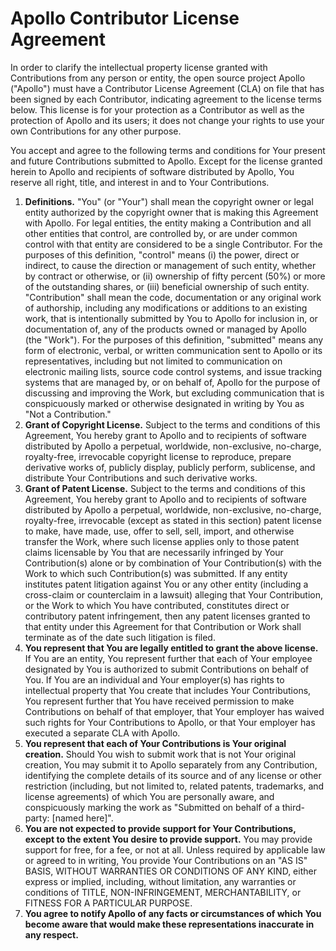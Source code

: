 # Apollo Contributor License Agreement

In order to clarify the intellectual property license granted with Contributions from any person or entity, the open source project Apollo ("Apollo") must have a Contributor License Agreement (CLA) on file that has been signed by each Contributor, indicating agreement to the license terms below. This license is for your protection as a Contributor as well as the protection of Apollo and its users; it does not change your rights to use your own Contributions for any other purpose.

You accept and agree to the following terms and conditions for Your present and future Contributions submitted to Apollo. Except for the license granted herein to Apollo and recipients of software distributed by Apollo, You reserve all right, title, and interest in and to Your Contributions.

1. **Definitions.** "You" (or "Your") shall mean the copyright owner or legal entity authorized by the copyright owner that is making this Agreement with Apollo. For legal entities, the entity making a Contribution and all other entities that control, are controlled by, or are under common control with that entity are considered to be a single Contributor. For the purposes of this definition, "control" means (i) the power, direct or indirect, to cause the direction or management of such entity, whether by contract or otherwise, or (ii) ownership of fifty percent (50%) or more of the outstanding shares, or (iii) beneficial ownership of such entity. "Contribution" shall mean the code, documentation or any original work of authorship, including any modifications or additions to an existing work, that is intentionally submitted by You to Apollo for inclusion in, or documentation of, any of the products owned or managed by Apollo (the "Work"). For the purposes of this definition, "submitted" means any form of electronic, verbal, or written communication sent to Apollo or its representatives, including but not limited to communication on electronic mailing lists, source code control systems, and issue tracking systems that are managed by, or on behalf of, Apollo for the purpose of discussing and improving the Work, but excluding communication that is conspicuously marked or otherwise designated in writing by You as "Not a Contribution."
2. **Grant of Copyright License.** Subject to the terms and conditions of this Agreement, You hereby grant to Apollo and to recipients of software distributed by Apollo a perpetual, worldwide, non-exclusive, no-charge, royalty-free, irrevocable copyright license to reproduce, prepare derivative works of, publicly display, publicly perform, sublicense, and distribute Your Contributions and such derivative works.
3. **Grant of Patent License.** Subject to the terms and conditions of this Agreement, You hereby grant to Apollo and to recipients of software distributed by Apollo a perpetual, worldwide, non-exclusive, no-charge, royalty-free, irrevocable (except as stated in this section) patent license to make, have made, use, offer to sell, sell, import, and otherwise transfer the Work, where such license applies only to those patent claims licensable by You that are necessarily infringed by Your Contribution(s) alone or by combination of Your Contribution(s) with the Work to which such Contribution(s) was submitted. If any entity institutes patent litigation against You or any other entity (including a cross-claim or counterclaim in a lawsuit) alleging that Your Contribution, or the Work to which You have contributed, constitutes direct or contributory patent infringement, then any patent licenses granted to that entity under this Agreement for that Contribution or Work shall terminate as of the date such litigation is filed.
4. **You represent that You are legally entitled to grant the above license.** If You are an entity, You represent further that each of Your employee designated by You is authorized to submit Contributions on behalf of You. If You are an individual and Your employer(s) has rights to intellectual property that You create that includes Your Contributions, You represent further that You have received permission to make Contributions on behalf of that employer, that Your employer has waived such rights for Your Contributions to Apollo, or that Your employer has executed a separate CLA with Apollo.
5. **You represent that each of Your Contributions is Your original creation.** Should You wish to submit work that is not Your original creation, You may submit it to Apollo separately from any Contribution, identifying the complete details of its source and of any license or other restriction (including, but not limited to, related patents, trademarks, and license agreements) of which You are personally aware, and conspicuously marking the work as "Submitted on behalf of a third-party: [named here]".
6. **You are not expected to provide support for Your Contributions, except to the extent You desire to provide support.** You may provide support for free, for a fee, or not at all. Unless required by applicable law or agreed to in writing, You provide Your Contributions on an "AS IS" BASIS, WITHOUT WARRANTIES OR CONDITIONS OF ANY KIND, either express or implied, including, without limitation, any warranties or conditions of TITLE, NON-INFRINGEMENT, MERCHANTABILITY, or FITNESS FOR A PARTICULAR PURPOSE.
7. **You agree to notify Apollo of any facts or circumstances of which You become aware that would make these representations inaccurate in any respect.**